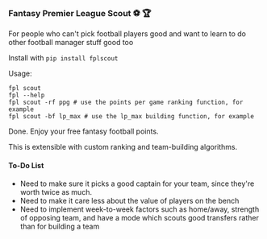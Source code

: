 ### Fantasy Premier League Scout :soccer: :trophy:

For people who can't pick football players good and want to learn to do other football manager stuff good too

Install with `pip install fplscout`

Usage:

~~~
fpl scout
fpl --help
fpl scout -rf ppg # use the points per game ranking function, for example
fpl scout -bf lp_max # use the lp_max building function, for example
~~~

Done. Enjoy your free fantasy football points.

This is extensible with custom ranking and team-building algorithms.

#### To-Do List

* Need to make sure it picks a good captain for your team, since they're worth twice as much.
* Need to make it care less about the value of players on the bench
* Need to implement week-to-week factors such as home/away, strength of opposing team, and have a mode which scouts good transfers rather than for building a team
